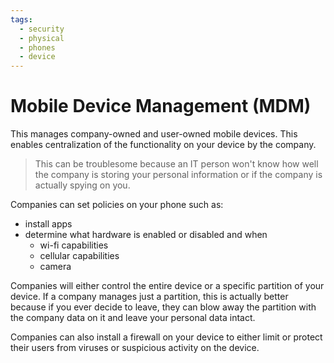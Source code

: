 ```yaml
---
tags:
  - security
  - physical
  - phones
  - device
---
```

# Mobile Device Management (MDM)

This manages company-owned and user-owned mobile devices. This enables centralization of the functionality on your device by the company.

>This can be troublesome because an IT person won't know how well the company is storing your personal information or if the company is actually spying on you.

Companies can set policies on your phone such as:

- install apps
- determine what hardware is enabled or disabled and when
    - wi-fi capabilities
    - cellular capabilities
    - camera

Companies will either control the entire device or a specific partition of your device. If a company manages just a partition, this is actually better because if you ever decide to leave, they can blow away the partition with the company data on it and leave your personal data intact.

Companies can also install a firewall on your device to either limit or protect their users from viruses or suspicious activity on the device.
